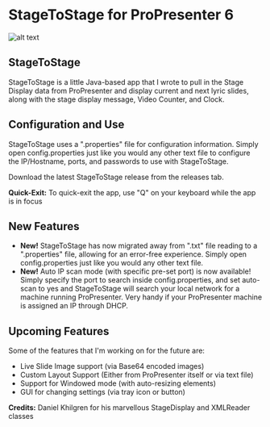 # StageToStage for ProPresenter 6

![alt text](https://raw.githubusercontent.com/L2N6H5B3/StageToStage/master/Stage-To-Stage.png)

## StageToStage
StageToStage is a little Java-based app that I wrote to pull in the Stage Display data from ProPresenter and display current and next lyric slides, along with the stage display message, Video Counter, and Clock.


## Configuration and Use
StageToStage uses a ".properties" file for configuration information. Simply open config.properties just like you would any other text file to configure the IP/Hostname, ports, and passwords to use with StageToStage.

Download the latest StageToStage release from the releases tab.

**Quick-Exit:** To quick-exit the app, use "Q" on your keyboard while the app is in focus


## New Features
* **New!** StageToStage has now migrated away from ".txt" file reading to a ".properties" file, allowing for an error-free experience.  Simply open config.properties just like you would any other text file.
* **New!** Auto IP scan mode (with specific pre-set port) is now available!  Simply specify the port to search inside config.properties, and set auto-scan to yes and StageToStage will search your local network for a machine running ProPresenter.  Very handy if your ProPresenter machine is assigned an IP through DHCP.


## Upcoming Features
Some of the features that I'm working on for the future are:
* Live Slide Image support (via Base64 encoded images)
* Custom Layout Support (Either from ProPresenter itself or via text file)
* Support for Windowed mode (with auto-resizing elements)
* GUI for changing settings (via tray icon or button)


**Credits:**
Daniel Khilgren for his marvellous StageDisplay and XMLReader classes
